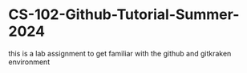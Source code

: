 # CS-102-Github-Tutorial-Summer-2024
this is a lab assignment to get familiar with the github and gitkraken environment
